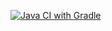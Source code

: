[![Java CI with Gradle](https://github.com/KirillNemytykh/HomeworkAuto2/actions/workflows/gradle.yml/badge.svg)](https://github.com/KirillNemytykh/HomeworkAuto2/actions/workflows/gradle.yml)
